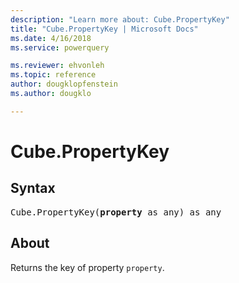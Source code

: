 ```yaml
---
description: "Learn more about: Cube.PropertyKey"
title: "Cube.PropertyKey | Microsoft Docs"
ms.date: 4/16/2018
ms.service: powerquery

ms.reviewer: ehvonleh
ms.topic: reference
author: dougklopfenstein
ms.author: dougklo

---
```

# Cube.PropertyKey

## Syntax

<pre>
Cube.PropertyKey(<b>property</b> as any) as any
</pre>

## About
Returns the key of property `property`.
